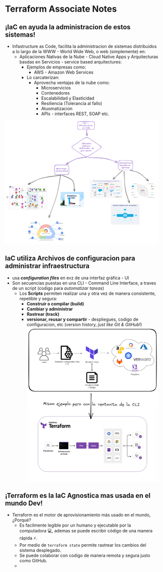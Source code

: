 # Terraform Associate Notes

## ¡IaC en ayuda la administracion de estos sistemas!
- Infastructure as Code, facilita la administracion de sistemas distribuidos a lo largo de la WWW - World Wide Web, o web (simplemente) en:
    - Aplicaciones Nativas de la Nube - Cloud Native Apps y Arquitecturas basdas en Servicios - service based arquitectures:
        - Ejemplos de empresas como:
            - AWS - Amazon Web Services
        - Lo carcaterizan:
            - Aprovecha ventajas de la nube como:
                - Microservicios
                - Contenedores
                - Escalabilidad y Elasticidad
                - Resiliencia (Tolerancia al fallo)
                - Atuomatizacion 
                - APIs - interfaces REST, SOAP etc. 


![](./importancia_de_iac.excalidraw.png)

## IaC utiliza Archivos de configuracion para administrar infraestructura 
- usa ***configuration files*** en evz de una interfaz gráfica - UI
- Son secuencias puestas en una CLI - Command Line Interface, a traves de un script (codigo para *automatizar tareas*)
    - Los **Scripts** permiten realizar una y otra vez de manera consistente, repetible y segura:
        - **Construir o compilar (build)**
        - **Cambiar y administrar**
        - **Rastrear (track)**
        - **versionar, reusar y compartir** - despliegues, codigo de configuracion, etc (version history, *just like Git & GitHub*!)
    ![](./iac_para_administrar_infra.excalidraw.png)

## ¡Terraform es la IaC Agnostica mas usada en el mundo Dev!
- Terraform es el motor de aprovisionamiento más usado en el mundo, ¿Porqué?
    - Es facilmente legible por un humano y ejecutable por la computadora 💻, ademas se puede escribir código de una manera rápida ⚡. 
    - Por medio de ```terraform state``` permite rastrear los cambios del sistema desplegado.
    - Se puede colaborar con codigo de manera remota y segura justo como GitHub.
    - 
